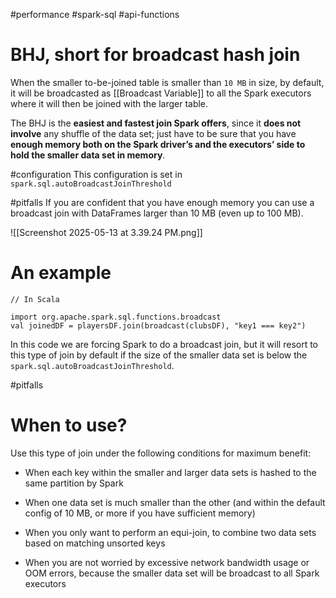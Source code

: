 #performance #spark-sql #api-functions 

# BHJ, short for broadcast hash join

When the smaller to-be-joined table is smaller than `10 MB` in size, by default, it will be broadcasted as [[Broadcast Variable]] to all the Spark executors where it will then be joined with the larger table.

The BHJ is the **easiest and fastest join Spark offers**, since it **does not involve** any shuffle of the data set; just have to be sure that you have **enough memory both on the Spark driver’s and the executors’ side to hold the smaller data set in memory**.

#configuration 
This configuration is set in `spark.sql.autoBroadcastJoinThreshold`

#pitfalls 
If you are confident that you have enough memory you can use a broadcast join with DataFrames larger than 10 MB (even up to 100 MB).



![[Screenshot 2025-05-13 at 3.39.24 PM.png]]


# An example
```
// In Scala

import org.apache.spark.sql.functions.broadcast  
val joinedDF = playersDF.join(broadcast(clubsDF), "key1 === key2")
```

In this code we are forcing Spark to do a broadcast join, but it will resort to this type of join by default if the size of the smaller data set is below the `spark.sql.autoBroadcastJoinThreshold`.


#pitfalls 
# When to use?
Use this type of join under the following conditions for maximum benefit:

- When each key within the smaller and larger data sets is hashed to the same partition by Spark
    
- When one data set is much smaller than the other (and within the default config of 10 MB, or more if you have sufficient memory)
    
- When you only want to perform an equi-join, to combine two data sets based on matching unsorted keys
    
- When you are not worried by excessive network bandwidth usage or OOM errors, because the smaller data set will be broadcast to all Spark executors